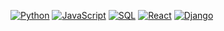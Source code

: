 <!-- ### Hi there 👋 -->

[![Python](https://img.shields.io/badge/python-black?style=for-the-badge&logo=python)](https://github.com/thebugged)
[![JavaScript](https://img.shields.io/badge/javascript-black?style=for-the-badge&logo=javascript)](https://github.com/thebugged)
[![SQL](https://img.shields.io/badge/sql-black?style=for-the-badge&logo=mysql)](https://github.com/thebugged)
[![React](https://img.shields.io/badge/react-black?style=for-the-badge&logo=react)](https://github.com/thebugged)
[![Django](https://img.shields.io/badge/django-black?style=for-the-badge&logo=django)](https://github.com/thebugged)




<!--
**thebugged/thebugged** is a ✨ _special_ ✨ repository because its `README.md` (this file) appears on your GitHub profile.

Here are some ideas to get you started:

- 🔭 I’m currently working on ...
- 🌱 I’m currently learning ...
- 👯 I’m looking to collaborate on ...
- 🤔 I’m looking for help with ...
- 💬 Ask me about ...
- 📫 How to reach me: ...
- 😄 Pronouns: ...
- ⚡ Fun fact: ...
-->
